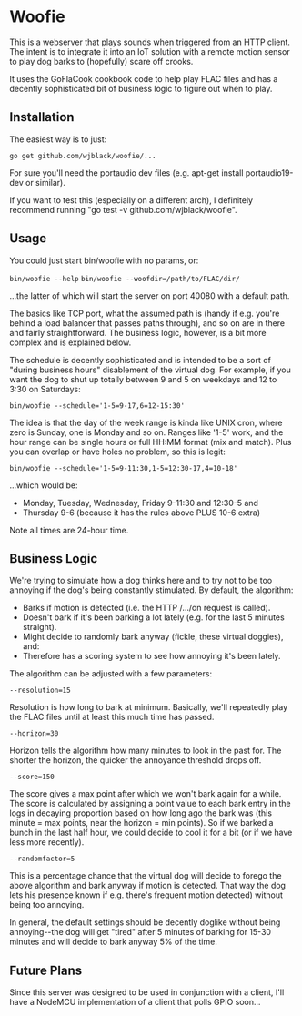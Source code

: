 Woofie
======
This is a webserver that plays sounds when triggered from an HTTP client. The
intent is to integrate it into an IoT solution with a remote motion sensor to
play dog barks to (hopefully) scare off crooks.

It uses the GoFlaCook cookbook code to help play FLAC files and has a decently
sophisticated bit of business logic to figure out when to play.


Installation
------------
The easiest way is to just:

`go get github.com/wjblack/woofie/...`

For sure you'll need the portaudio dev files (e.g. apt-get install
portaudio19-dev or similar).

If you want to test this (especially on a different arch), I definitely
recommend running "go test -v github.com/wjblack/woofie".


Usage
-----
You could just start bin/woofie with no params, or:

`bin/woofie --help`
`bin/woofie --woofdir=/path/to/FLAC/dir/`

...the latter of which will start the server on port 40080 with a default path.

The basics like TCP port, what the assumed path is (handy if e.g. you're behind
a load balancer that passes paths through), and so on are in there and fairly
straightforward.  The business logic, however, is a bit more complex and is
explained below.

The schedule is decently sophisticated and is intended to be a sort of "during
business hours" disablement of the virtual dog.  For example, if you want the
dog to shut up totally between 9 and 5 on weekdays and 12 to 3:30 on Saturdays:

`bin/woofie --schedule='1-5=9-17,6=12-15:30'`

The idea is that the day of the week range is kinda like UNIX cron, where zero
is Sunday, one is Monday and so on.  Ranges like '1-5' work, and the hour
range can be single hours or full HH:MM format (mix and match).  Plus you can
overlap or have holes no problem, so this is legit:

`bin/woofie --schedule='1-5=9-11:30,1-5=12:30-17,4=10-18'`

...which would be:

* Monday, Tuesday, Wednesday, Friday 9-11:30 and 12:30-5 and
* Thursday 9-6 (because it has the rules above PLUS 10-6 extra)

Note all times are 24-hour time.


Business Logic
--------------
We're trying to simulate how a dog thinks here and to try not to be too
annoying if the dog's being constantly stimulated.  By default, the algorithm:

* Barks if motion is detected (i.e. the HTTP /.../on request is called).
* Doesn't bark if it's been barking a lot lately (e.g. for the last 5 minutes
  straight).
* Might decide to randomly bark anyway (fickle, these virtual doggies), and:
* Therefore has a scoring system to see how annoying it's been lately.

The algorithm can be adjusted with a few parameters:

`--resolution=15`

Resolution is how long to bark at minimum.  Basically, we'll repeatedly play
the FLAC files until at least this much time has passed.

`--horizon=30`

Horizon tells the algorithm how many minutes to look in the past for.  The
shorter the horizon, the quicker the annoyance threshold drops off.

`--score=150`

The score gives a max point after which we won't bark again for a while.  The
score is calculated by assigning a point value to each bark entry in the logs
in decaying proportion based on how long ago the bark was (this minute = max
points, near the horizon = min points).  So if we barked a bunch in the
last half hour, we could decide to cool it for a bit (or if we have less more
recently).

`--randomfactor=5`

This is a percentage chance that the virtual dog will decide to forego the
above algorithm and bark anyway if motion is detected.  That way the dog
lets his presence known if e.g. there's frequent motion detected) without being
too annoying.

In general, the default settings should be decently doglike without being
annoying--the dog will get "tired" after 5 minutes of barking for 15-30 minutes
and will decide to bark anyway 5% of the time.


Future Plans
------------
Since this server was designed to be used in conjunction with a client, I'll
have a NodeMCU implementation of a client that polls GPIO soon...
